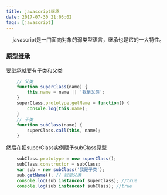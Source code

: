```yaml
---
title: javascript继承
date: 2017-07-30 21:05:02
tags: [javascript]
---
```

　
javascript是一门面向对象的弱类型语言，继承也是它的一大特性。

### 原型继承
要继承就要有子类和父类

``` javascript
	// 父类
	function superClass(name) {
		this.name = name || '我是父类';
	}
	superClass.prototype.getName = function() {
		console.log(this.name);
	}
	// 子类
	function subClass(name) {
		superClass.call(this, name);
	}
```
<!-- more -->
然后在把superClass实例赋予subClass原型

``` javascript 
	subClass.prototype = new superClass();
	subClass.constructor = subClass;
	var sub = new subClass('我是子类');
	sub.getName(); // 我是父类
	console.log(sub instanceof superClass); //true
	console.log(sub instanceof subClass); //true
```

